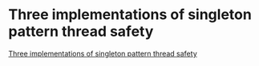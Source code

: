 # Three implementations of singleton pattern thread safety
[Three implementations of singleton pattern thread safety](https://aiwithcloud.com/2022/09/16/three_implementations_of_singleton_pattern_thread_safety/)